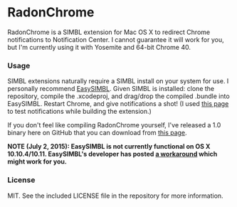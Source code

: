 # RadonChrome
RadonChrome is a SIMBL extension for Mac OS X to redirect Chrome notifications to Notification Center. I cannot guarantee it will work for you, but I'm currently using it with Yosemite and 64-bit Chrome 40.

### Usage
SIMBL extensions naturally require a SIMBL install on your system for use. I personally recommend [EasySIMBL](https://github.com/norio-nomura/EasySIMBL). Given SIMBL is installed: clone the repository, compile the .xcodeproj, and drag/drop the compiled .bundle into EasySIMBL. Restart Chrome, and give notifications a shot! (I used [this page](http://jsbin.com/ziwod/1/edit?html,js,output) to test notifications while building the extension.)

If you don't feel like compiling RadonChrome yourself, I've released a 1.0 binary here on GitHub that you can download from [this page](https://github.com/mathcolo/RadonChrome/releases).

**NOTE (July 2, 2015): EasySIMBL is not currently functional on OS X 10.10.4/10.11. EasySIMBL's developer has posted [a workaround](https://github.com/norio-nomura/EasySIMBL/issues/26#issuecomment-117028426) which might work for you.**

### License
MIT. See the included LICENSE file in the repository for more information.
